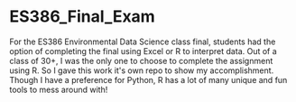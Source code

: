# ES386_Final_Exam
For the ES386 Environmental Data Science class final, students had the option of completing the final using Excel or R to interpret data. Out of a class of 30+, I was the only one to choose to complete the assignment using R. So I gave this work it's own repo to show my accomplishment. Though I have a preference for Python, R has a lot of many unique and fun tools to mess around with!
